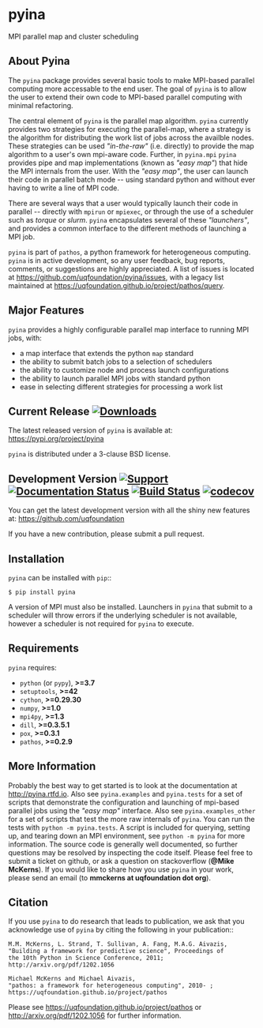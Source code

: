 pyina
=====
MPI parallel map and cluster scheduling

About Pyina
-----------
The ``pyina`` package provides several basic tools to make MPI-based
parallel computing more accessable to the end user. The goal of ``pyina``
is to allow the user to extend their own code to MPI-based parallel
computing with minimal refactoring.

The central element of ``pyina`` is the parallel map algorithm.
``pyina`` currently provides two strategies for executing the parallel-map,
where a strategy is the algorithm for distributing the work list of
jobs across the availble nodes.  These strategies can be used *"in-the-raw"*
(i.e. directly) to provide the map algorithm to a user's own mpi-aware code.
Further, in ``pyina.mpi`` ``pyina`` provides pipe and map implementations
(known as *"easy map"*) that hide the MPI internals from the user. With the
*"easy map"*, the user can launch their code in parallel batch mode -- using
standard python and without ever having to write a line of MPI code.

There are several ways that a user would typically launch their code in
parallel -- directly with ``mpirun`` or ``mpiexec``, or through the use of a
scheduler such as *torque* or *slurm*. ``pyina`` encapsulates several of these
*"launchers"*, and provides a common interface to the different methods of
launching a MPI job.

``pyina`` is part of ``pathos``, a python framework for heterogeneous computing.
``pyina`` is in active development, so any user feedback, bug reports, comments,
or suggestions are highly appreciated.  A list of issues is located at https://github.com/uqfoundation/pyina/issues, with a legacy list maintained at https://uqfoundation.github.io/project/pathos/query.


Major Features
--------------
``pyina`` provides a highly configurable parallel map interface
to running MPI jobs, with:

* a map interface that extends the python ``map`` standard
* the ability to submit batch jobs to a selection of schedulers
* the ability to customize node and process launch configurations
* the ability to launch parallel MPI jobs with standard python
* ease in selecting different strategies for processing a work list


Current Release
[![Downloads](https://static.pepy.tech/personalized-badge/pyina?period=total&units=international_system&left_color=grey&right_color=blue&left_text=pypi%20downloads)](https://pepy.tech/project/pyina)
---------------
The latest released version of ``pyina`` is available at:
    https://pypi.org/project/pyina

``pyina`` is distributed under a 3-clause BSD license.


Development Version 
[![Support](https://img.shields.io/badge/support-the%20UQ%20Foundation-purple.svg?style=flat&colorA=grey&colorB=purple)](http://www.uqfoundation.org/pages/donate.html)
[![Documentation Status](https://readthedocs.org/projects/pyina/badge/?version=latest)](https://pyina.readthedocs.io/en/latest/?badge=latest)
[![Build Status](https://travis-ci.com/uqfoundation/pyina.svg?label=build&logo=travis&branch=master)](https://travis-ci.com/github/uqfoundation/pyina)
[![codecov](https://codecov.io/gh/uqfoundation/pyina/branch/master/graph/badge.svg)](https://codecov.io/gh/uqfoundation/pyina)
-------------------
You can get the latest development version with all the shiny new features at:
    https://github.com/uqfoundation

If you have a new contribution, please submit a pull request.


Installation
------------
``pyina`` can be installed with ``pip``::

    $ pip install pyina

A version of MPI must also be installed. Launchers in ``pyina`` that
submit to a scheduler will throw errors if the underlying scheduler is
not available, however a scheduler is not required for ``pyina`` to execute.


Requirements
------------
``pyina`` requires:

* ``python`` (or ``pypy``), **>=3.7**
* ``setuptools``, **>=42**
* ``cython``, **>=0.29.30**
* ``numpy``, **>=1.0**
* ``mpi4py``, **>=1.3**
* ``dill``, **>=0.3.5.1**
* ``pox``, **>=0.3.1**
* ``pathos``, **>=0.2.9**


More Information
----------------
Probably the best way to get started is to look at the documentation at
http://pyina.rtfd.io. Also see ``pyina.examples`` and ``pyina.tests``
for a set of scripts that demonstrate the configuration and launching of
mpi-based parallel jobs using the *"easy map"* interface. Also see
``pyina.examples_other`` for a set of scripts that test the more raw
internals of ``pyina``. You can run the tests with ``python -m pyina.tests``.
A script is included for querying, setting up, and tearing down an MPI
environment, see ``python -m pyina`` for more information. The source code
is generally well documented, so further questions may be resolved by
inspecting the code itself. Please feel free to submit a ticket on github,
or ask a question on stackoverflow (**@Mike McKerns**).
If you would like to share how you use ``pyina`` in your work, please send
an email (to **mmckerns at uqfoundation dot org**).


Citation
--------
If you use ``pyina`` to do research that leads to publication, we ask that you
acknowledge use of ``pyina`` by citing the following in your publication::

    M.M. McKerns, L. Strand, T. Sullivan, A. Fang, M.A.G. Aivazis,
    "Building a framework for predictive science", Proceedings of
    the 10th Python in Science Conference, 2011;
    http://arxiv.org/pdf/1202.1056

    Michael McKerns and Michael Aivazis,
    "pathos: a framework for heterogeneous computing", 2010- ;
    https://uqfoundation.github.io/project/pathos

Please see https://uqfoundation.github.io/project/pathos or
http://arxiv.org/pdf/1202.1056 for further information.

